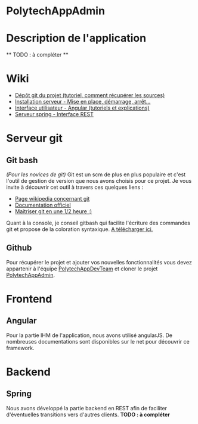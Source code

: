 PolytechAppAdmin
================

# Description de l'application
** TODO : à compléter **

# Wiki
- [Dépôt git du projet (tutoriel, comment récupérer les sources)](../../wiki/server-git.md)
- [Installation serveur - Mise en place, démarrage, arrêt...](../../wiki/server-install.md)
- [Interface utilisateur - Angular (tutoriels et explications)](../../wiki/front-angular.md)
- [Serveur spring - Interface REST](../../wiki/server-spring.md)

# Serveur git

## Git bash
*(Pour les novices de git)*
Git est un scm de plus en plus populaire et c'est l'outil de gestion de version que nous avons choisis pour ce projet. Je vous invite à découvrir cet outil à travers ces quelques liens : 

 - [Page wikipedia concernant git](http://fr.wikipedia.org/wiki/Git)
 - [Documentation officiel](http://git-scm.com/book/fr/v1)
 - [Maitriser git en une 1/2 heure :)](https://www.youtube.com/watch?v=5IcYILdejs8)

Quant à la console, je conseil gitbash qui facilite l'écriture des commandes git et propose de la coloration syntaxique. [A télécharger ici.](http://git-scm.com/downloads) 

## Github

Pour récupérer le projet et ajouter vos nouvelles fonctionnalités vous devez appartenir à l'équipe [PolytechAppDevTeam](https://github.com/orgs/PolytechApp2015/) et cloner le projet [PolytechAppAdmin](https://github.com/PolytechApp2015/PolytechAppAdmin). 

# Frontend

## Angular
Pour la partie IHM de l'application, nous avons utilisé angularJS. De nombreuses documentations sont disponibles sur le net pour découvrir ce framework. 

# Backend

## Spring
Nous avons développé la partie backend en REST afin de faciliter d'éventuelles transitions vers d'autres clients. 
**TODO : à compléter**
